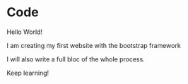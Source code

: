 # Code
Hello World!

I am creating my first website with the bootstrap framework

I will also write a full bloc of the whole process.

Keep learning!
